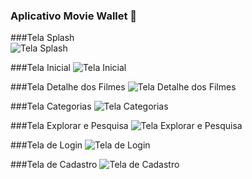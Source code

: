 ### Aplicativo Movie Wallet 👋

###Tela Splash                                 
![Tela Splash](https://i.imgur.com/2liGPdYm.jpg) 

###Tela Inicial 
![Tela Inicial](https://i.imgur.com/VsZcLeim.jpg)

###Tela Detalhe dos Filmes 
![Tela Detalhe dos Filmes](https://i.imgur.com/0f55Sx6m.jpg)

###Tela Categorias
![Tela Categorias](https://i.imgur.com/GD5ZpDsm.jpg)

###Tela Explorar e Pesquisa
![Tela Explorar e Pesquisa](https://i.imgur.com/WUsp9Eom.jpg)

###Tela de Login
![Tela de Login](https://i.imgur.com/DMLL8csm.jpg)

###Tela de Cadastro
![Tela de Cadastro](https://i.imgur.com/9PIYVHpm.jpg)
